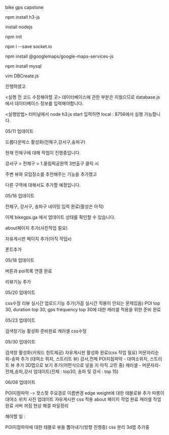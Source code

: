 bike gps capstone

npm install h3-js

install nodejs

npm init

npm i --save socket.io

npm install @googlemaps/google-maps-services-js

npm install mysql

vim DBCreate.js

진행하였고

<실행 전 코드 수정해야할 곳> 데이터베이스에 관한 부분은 지웠으므로 database.js 에서 데이터베이스 정보를 입력해야합니다.

<실행방법> 터미널에서 node h3.js start 입력하면 local : 8756에서 실행 가능합니다.

05/11 업데이트

드롭다운박스 활성화(전체구,강서구,송파구)

현재 전체구에 대해 작업이 진행중입니다.

강서구 > 전체구 > 1.올림픽공원역 3번출구 클릭 시

주변 뷰와 모임장소를 추천해주는 기능을 추가했고

다른 구역에 대해서도 추가할 예정입니다.

05/16 업데이트

전체구, 강서구, 송파구 네이밍 입력 완료(활성은 아직)

이제 bikegps.ga 에서 업데이트 상태를 확인할 수 있습니다.

about페이지 추가(사진작업 필요)

자유게시판 페이지 추가(아직 작업x)

폰트추가

05/18 업데이트

버튼과 poi목록 연결 완료

리뷰기능 추가

05/20 업데이트

css수정 리뷰 실시간 업로드기능 추가(가끔 실시간 적용이 안되는 문제있음) POI top 30, duration top 30, gps frequency top 30에 대한 캐러셀 적용을 위한 준비 완료

05/23 업데이트

검색창기능 활성화 준비완료 캐러셀 css수정

05/30 업데이트

검색창 활성화(키워드 힌트제공) 자유게시판 활성화 완료(css 작업 필요) 머문자리순위-송파 추가 (대여소 위치, 스트리트 뷰) 강서,전체 POI지점파악 - 대여소위치, 스트리트 뷰 추가 3D맵으로 보기 추가(어떤식으로 넣을 지 아직 고민 중) 캐러셀 - 머문자리- 전체,송파,강서 업데이트(전체 : top30, 송파 및 강서 : top 15)

06/08 업데이트

POI지점파악 -> 핫스팟 주요경로 이름변경
edge weight에 대한 태블로뷰 추가
따릉이 대여소 위치 사진 업데이트
자유게시판 css 적용
about 페이지 작업 완료
캐러셀 작업 완료
서버 꺼짐 현상 해결
파일정리

해야할 일 :

POI지점파악에 대한 태블로 뷰들 뽑아내기(방향 진행중)
css 분리
3d맵 추가중
